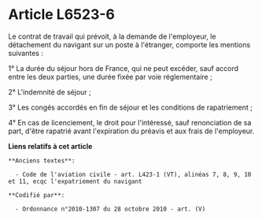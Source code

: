 # Article L6523-6

Le contrat de travail qui prévoit, à la demande de l'employeur, le détachement du navigant sur un poste à l'étranger,
comporte les mentions suivantes :

1° La durée du séjour hors de France, qui ne peut excéder, sauf accord entre les deux parties, une durée fixée par voie
réglementaire ;

2° L'indemnité de séjour ;

3° Les congés accordés en fin de séjour et les conditions de rapatriement ;

4° En cas de licenciement, le droit pour l'intéressé, sauf renonciation de sa part, d'être rapatrié avant l'expiration du
préavis et aux frais de l'employeur.

**Liens relatifs à cet article**

	**Anciens textes**:

	  - Code de l'aviation civile - art. L423-1 (VT), alinéas 7, 8, 9, 10 et 11, ecqc l'expatriement du navigant

	**Codifié par**:

	  - Ordonnance n°2010-1307 du 28 octobre 2010 - art. (V)
